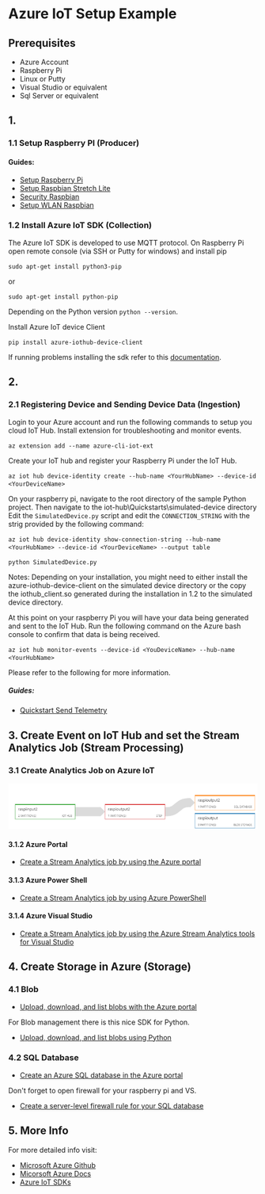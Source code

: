 # Azure IoT Setup Example

## Prerequisites
* Azure Account
* Raspberry Pi
* Linux or Putty
* Visual Studio or equivalent
* Sql Server or equivalent
## 1. 
### 1.1 Setup Raspberry PI (Producer)
#### Guides:
* [Setup Raspberry Pi](https://www.raspberrypi.org/help/quick-start-guide/2/)
* [Setup Raspbian Stretch Lite](https://www.raspberrypi.org/documentation/installation/installing-images/)
* [Security Raspbian](https://www.raspberrypi.org/documentation/configuration/security.md)
* [Setup WLAN Raspbian](https://www.raspberrypi.org/documentation/configuration/wireless/wireless-cli.md)

### 1.2 Install Azure IoT SDK (Collection)
The Azure IoT SDK is developed to use MQTT protocol.
On Raspberry Pi open remote console (via SSH or Putty for windows) and install pip
```
sudo apt-get install python3-pip
```
or
```
sudo apt-get install python-pip
```
Depending on the Python version ```python --version```.

Install Azure IoT device Client
```
pip install azure-iothub-device-client
```
If running problems installing the sdk refer to this [documentation](https://github.com/Azure/azure-iot-sdk-python/blob/master/doc/python-devbox-setup.md#installs-needed-to-compile-the-sdks-for-python-from-souce-code).


## 2. 
### 2.1 Registering Device and Sending Device Data (Ingestion)

Login to your Azure account and run the following commands to setup you cloud IoT Hub.
Install extension for troubleshooting and monitor events.
```
az extension add --name azure-cli-iot-ext
```
Create your IoT hub and register your Raspberry Pi under the IoT Hub.
```
az iot hub device-identity create --hub-name <YourHubName> --device-id <YourDeviceName>
```
On your raspberry pi, navigate to the root directory of the sample Python project. Then navigate to the iot-hub\Quickstarts\simulated-device directory 
Edit the ```SimulatedDevice.py``` script and edit the ```CONNECTION_STRING``` with the strig provided by the following command:
```
az iot hub device-identity show-connection-string --hub-name <YourHubName> --device-id <YourDeviceName> --output table
```
```
python SimulatedDevice.py
```
Notes: Depending on your installation, you might need to either install the azure-iothub-device-client on the simulated device directory or the copy the iothub_client.so generated during the installation in 1.2 to the simulated device directory.

At this point on your raspberry Pi you will have your data being generated and sent to the IoT Hub. Run the following command on the Azure bash console to confirm that data is being received. 
```
az iot hub monitor-events --device-id <YouDeviceName> --hub-name <YourHubName>
```
Please refer to the following for more information.
##### Guides:
* [Quickstart Send Telemetry](https://docs.microsoft.com/en-us/azure/iot-hub/quickstart-send-telemetry-python)

## 3. Create Event on IoT Hub and set the Stream Analytics Job (Stream Processing)

### 3.1  Create Analytics Job on Azure IoT

![Scheme  of Stream Analytics](https://github.com/Bertolt/Azure_IoT_Tutorials/blob/master/AzureIoTHub/raspi_in_out.png)
#### 3.1.2 Azure Portal
* [Create a Stream Analytics job by using the Azure portal](https://docs.microsoft.com/en-us/azure/stream-analytics/stream-analytics-quick-create-portal)
#### 3.1.3 Azure Power Shell
* [Create a Stream Analytics job by using Azure PowerShell](https://docs.microsoft.com/en-us/azure/stream-analytics/stream-analytics-quick-create-powershell)
#### 3.1.4 Azure Visual Studio
* [Create a Stream Analytics job by using the Azure Stream Analytics tools for Visual Studio](https://docs.microsoft.com/en-us/azure/stream-analytics/stream-analytics-quick-create-vs)

## 4. Create Storage in Azure (Storage)
### 4.1 Blob
* [Upload, download, and list blobs with the Azure portal](https://docs.microsoft.com/en-us/azure/storage/blobs/storage-quickstart-blobs-portal)

For Blob management there is this nice SDK for Python.

* [Upload, download, and list blobs using Python](https://docs.microsoft.com/en-us/azure/storage/blobs/storage-quickstart-blobs-python)
### 4.2 SQL Database
* [Create an Azure SQL database in the Azure portal](https://docs.microsoft.com/en-us/azure/sql-database/sql-database-get-started-portal)

Don't forget to open firewall for your raspberry pi and VS.

* [Create a server-level firewall rule for your SQL database](https://docs.microsoft.com/en-us/azure/sql-database/sql-database-get-started-portal-firewall)
## 5. More Info
For more detailed info visit: 
* [Microsoft Azure Github](https://github.com/Azure)
* [Micorsoft Azure Docs](https://docs.microsoft.com/pt-pt/azure/)
* [Azure IoT SDKs](https://github.com/Azure/azure-iot-sdks)
